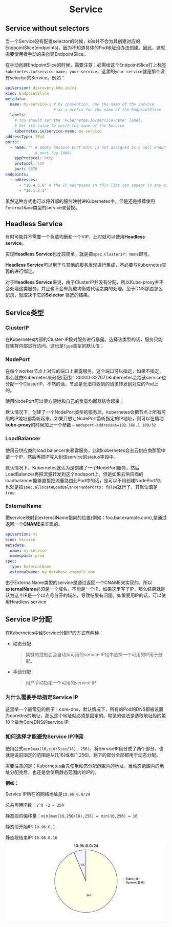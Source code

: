 # <center> Service

## Service without selectors
当一个Service没有配置selector的时候，k8s并不会为其创建对应的EndpointSlice(endpoints)，因为不知道具体的Pod地址没办法创建。因此，这就需要使用者手动的来创建EndpointSlice。

在手动创建EndpointSlice的时候，需要注意：必需给这个EndpointSlice打上标签`kubernetes.io/service-name: your-service`，这里的`your-service`就是那个没有selector的Service。例如：
```yaml
apiVersion: discovery.k8s.io/v1
kind: EndpointSlice
metadata:
  name: my-service-1 # by convention, use the name of the Service
                     # as a prefix for the name of the EndpointSlice
  labels:
    # You should set the "kubernetes.io/service-name" label.
    # Set its value to match the name of the Service
    kubernetes.io/service-name: my-service
addressType: IPv4
ports:
  - name: '' # empty because port 9376 is not assigned as a well-known
             # port (by IANA)
    appProtocol: http
    protocol: TCP
    port: 9376
endpoints:
  - addresses:
      - "10.4.5.6" # the IP addresses in this list can appear in any order
      - "10.1.2.3"
```
虽然这种方式也可以将外部的服务映射进Kubernetes中，但是还是推荐使用`ExternalName`类型的service来替换。

## Headless Service
有时可能并不需要一个负载均衡和一个VIP，此时就可以使用**Headless service**。

实现**Headless Service**也比较简单，就是把`spec.ClusterIP: None`即可。

**Headless Service**可以用于与其他的服务发现进行集成，不必要与Kubernetes实现的进行绑定。

对于**Headless Service**来说，由于ClusterIP并没有分配，所以Kube-proxy并不会处理这类服务，并且也不会有负载均衡或代理之类的处理。至于DNS那边怎么记录，就取决于它的**Selector**
筛选的结果。

## Service类型
### ClusterIP
在Kubernetes内部的Cluster-IP段对服务进行暴露。选择该类型的话，服务只能在集群内部进行访问。这也是`Type`类型的默认值；

### NodePort
在每个worker节点上对应的端口上暴露服务，这个端口可以指定，如果不指定，那么就由Kubernetes来分配(范围：30000-32767).Kubernetes会给该service也分配一个ClusterIP，不然的话，节点是无法将收到的请求转发到对应的Pod上的。

使用NodePort可以很方便地和自己的负载均衡器结合起来；

默认情况下，创建了一个NodePort类型的服务后，kubernetes会把节点上所有可用的IP地址都监听起来，如果只想让NodePort监听指定的IP地址，则可以在启动**kube-proxy**的时候加上一个参数`--nodeport-addresses=192.168.1.100/32`

### LoadBalancer
  使用云供应商的load balancer来暴露服务，此时kubernetes会去云供应商那里申请一个IP，然后再把IP写入到该service的status字段中。
  
  默认情况下，Kubernetes就认为是创建了一个NodePort服务，然后LoadBalancer再把流量转发到这个nodeport上。但是如果云供应商的loadbalancer能够直接把流量路由到Pod中的话，是可以不用创建NodePort的，也就是把`spec.allocateLoadBalancerNodePorts: false`就行了，其默认值是`true`
### ExternalName
把service映射到externalName指向的位置(例如：foo.bar.example.com),是通过返回一个**CNAME**来实现的。
```yaml
apiVersion: v1
kind: Service
metadata:
  name: my-service
  namespace: prod
spec:
  type: ExternalName
  externalName: my.database.example.com
```
由于ExternalName类型的service是通过返回一个CNAME来实现的，所以**externalName**必须是一个域名，不能是一个IP，如果这里写了IP，那么结果就是认为这个IP是一个以点号分开的域名，导致结果有问题。如果要用IP的话，可以使用Headless service

## Service IP分配
在Kubernetes中给Service分配IP的方式有两种：

* 动态分配
  > 集群的控制面会自动从可用的service IP段中选择一个可用的IP用于分配。
  
* 手动分配
  > 用户手动指定一个可用的service IP

### 为什么需要手动指定Service IP
这里举一个最常见的例子：core-dns，默认情况下，所有的Pod的DNS都被设置为coredns的地址，那么这个地址就必须是固定的。常见的做法是选取地址段的第10个做为CoreDNS的service IP.

### 如何选择才能避免Service IP冲突
使用公式`min(max(16,cidrSize/16), 256)`，将ServiceIP段分成了两个部分，也就是说前固定的范围是从[1,16]或者[1,256]，剩下的部分全部都用于动态分配。

需要注意的是：Kubernetes会先使用动态分配范围内的地址，当动态范围内的地址分配完后，也还是会使用静态范围内的IP的。

**例如：**

Service IP所在的网络地址是`10.96.0.0/24`

总共可用IP数：`2^8 -2 = 254`

静态段的偏移量：`min(max(16,256/16),256) = min(16,256) = 16`

静态段开始IP: `10.96.0.1`

静态段结束IP: `10.96.0.16`
![example](../images/service/cluster_IP_allocation.png)